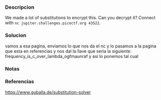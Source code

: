 ### Descripcion
We made a lot of substitutions to encrypt this. Can you decrypt it? Connect with `nc jupiter.challenges.picoctf.org 43522`.

### Solucion
vamos a esa pagina, enviamos lo que nos da el nc y lo pasamos a la pagina que esta en referencias y nos dal la llave que seria la siguiente:
frequency_is_c_over_lambda_ogfmaunraf
y asi lo ponemos tal cual

### Notas


### Referencias
https://www.guballa.de/substitution-solver